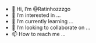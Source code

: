 - 👋 Hi, I’m @Ratinhozzzgo
- 👀 I’m interested in ...
- 🌱 I’m currently learning ...
- 💞️ I’m looking to collaborate on ...
- 📫 How to reach me ...

<!---
Ratinhozzzgo/Ratinhozzzgo is a ✨ special ✨ repository because its `README.md` (this file) appears on your GitHub profile.
You can click the Preview link to take a look at your changes.
--->
